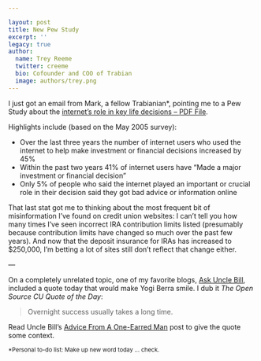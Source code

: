 ```yaml
---

layout: post
title: New Pew Study
excerpt: ''
legacy: true
author:
  name: Trey Reeme
  twitter: creeme
  bio: Cofounder and COO of Trabian
  image: authors/trey.png
---
```


<p>I just got an email from Mark, a fellow Trabianian*, pointing me to a Pew Study about the <a href="http://www.pewinternet.org/pdfs/PIP_Major%20Moments_2006.pdf">internet&#8217;s role in key life decisions &#8211; <span class="caps">PDF</span> File</a>.</p>
<p>Highlights include (based on the May 2005 survey):</p>
<ul>
<li>Over the last three years the number of internet users who used the internet to help make investment or financial decisions increased by 45%</li>
<li>Within the past two years 41% of internet users have &#8220;Made a major investment or financial decision&#8221; </li>
<li>Only 5% of people who said the internet played an important or crucial role in their decision said they got bad advice or information online</li>
</ul>
<p>That last stat got me to thinking about the most frequent bit of misinformation I&#8217;ve found on credit union websites: I can&#8217;t tell you how many times I&#8217;ve seen incorrect <span class="caps">IRA</span> contribution limits listed (presumably because contribution limits have changed so much over the past few years). And now that the deposit insurance for IRAs has increased to $250,000, I&#8217;m betting a lot of sites still don&#8217;t reflect that change either.</p>
<p>&#8212;</p>
<p>On a completely unrelated topic, one of my favorite blogs, <a href="http://askunclebill.typepad.com/my_weblog/">Ask Uncle Bill</a>, included a quote today that would make Yogi Berra smile.  I dub it <em>The Open Source CU Quote of the Day</em>:</p>
<blockquote>
<p>Overnight success usually takes a long time.</p>
</blockquote>
<p>Read Uncle Bill&#8217;s <a href="http://askunclebill.typepad.com/my_weblog/2006/04/advice_from_a_o.html">Advice From A One-Earred Man</a> post to give the quote some context.</p>
<p><small>*Personal to-do list: Make up new word today &#8230; check.</small></p>